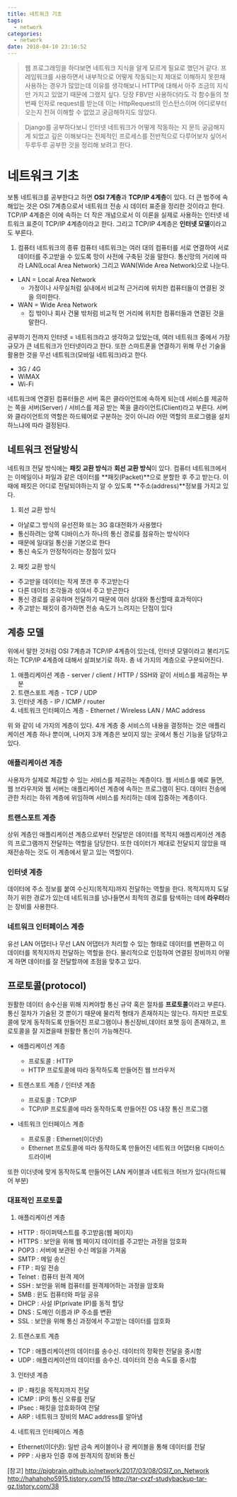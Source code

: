 ```yaml
---
title: 네트워크 기초
tags:
  - network
categories:
  - network
date: 2018-04-10 23:16:52
---
```


> 웹 프로그래밍을 하다보면 네트워크 지식을 알게 모르게 필요로 했던거 같다. 프레임워크를 사용하면서 내부적으로 어떻게 작동되는지 제대로 이해하지 못한채 사용하는 경우가 많았는데 이유를 생각해보니 HTTP에 대해서 아주 조금의 지식만 가지고 있었기 때문에 그랬지 싶다. 당장 FBV만 사용하더라도 각 함수들의 첫 번째 인자로 request를 받는데 이는 HttpRequest의 인스턴스이며 어디로부터 오는지 전혀 이해할 수 없었고 궁금해하지도 않았다. 

> Django를 공부하다보니 인터넷 네트워크가 어떻게 작동하는 지 문득 궁금해지게 되었고 깊은 이해보다는 전체적인 프로세스를 전반적으로 다루어보자 싶어서 두루두루 공부한 것을 정리해 보려고 한다.

# 네트워크 기초
보통 네트워크를 공부한다고 하면 **OSI 7계층**과 **TCP/IP 4계층**이 있다. 더 큰 범주에 속해있는 것은 OSI 7계층으로서 네트워크 전송 시 데이터 표준을 정리한 것이라고 한다. TCP/IP 4계층은 이에 속하는 더 작은 개념으로서 이 이론을 실제로 사용하는 인터넷 네트워크 표준이 TCP/IP 4계층이라고 한다. 그리고 TCP/IP 4계층은 **인터넷 모델**이라고도 부른다.

1. 컴퓨터 네트워크의 종류
컴퓨터 네트워크는 여러 대의 컴퓨터를 서로 연결하여 서로 데이터를 주고받을 수 있도록 망이 사전에 구축된 것을 말한다. 통신망의 거리에 따라 LAN(Local Area Network) 그리고 WAN(Wide Area Network)으로 나눈다. 
  * LAN = Local Area Network
    * 가정이나 사무실처럼 실내에서 비교적 근거리에 위치한 컴퓨터들이 연결된 것을 의미한다.
  * WAN = Wide Area Network
    * 집 밖이나 회사 건물 밖처럼 비교적 먼 거리에 위치한 컴퓨터들과 연결된 것을 말한다.

공부하기 전까지 인터넷 = 네트워크라고 생각하고 있었는데, 여러 네트워크 중에서 가장 규모가 큰 네트워크가 인터넷이라고 한다. 또한 스마트폰을 연결하기 위해 무선 기술을 활용한 것을 무선 네트워크(모바일 네트워크)라고 한다.
  * 3G / 4G 
  * WiMAX
  * Wi-Fi

네트워크에 연결된 컴퓨터들은 서버 혹은 클라이언트에 속하게 되는데 서비스를 제공하는 쪽을 서버(Server) / 서비스를 제공 받는 쪽을 클라이언트(Client)라고 부른다. 서버와 클라이언트의 역할은 하드웨어로 구분하는 것이 아니라 어떤 역할의 프로그램을 설치하느냐에 따라 결정된다.

## 네트워크 전달방식
네트워크 전달 방식에는 **패킷 교환 방식**과 **회선 교환 방식**이 있다. 컴퓨터 네트워크에서는 이메일이나 파일과 같은 데이터를 **패킷(Packet)**으로 분할한 후 주고 받는다. 이때에 패킷은 어디로 전달되야하는지 알 수 있도록 **주소(address)**정보를 가지고 있다.
1. 회선 교환 방식
  * 아날로그 방식의 유선전화 또는 3G 휴대전화가 사용했다
  * 통신하려는 양쪽 디바이스가 하나의 통신 경로를 점유하는 방식이다
  * 때문에 일대일 통신을 기본으로 한다
  * 통신 속도가 안정적이라는 장점이 있다

2. 패킷 교환 방식
  * 주고받을 데이터는 작게 쪼갠 후 주고받는다
  * 다른 데이터 조각들과 섞여서 주고 받곤한다
  * 통신 경로를 공유하며 전달하기 때문에 여러 상대와 통신할때 효과적이다
  * 주고받는 패킷이 증가하면 전송 속도가 느려지는 단점이 있다


## 계층 모델
위에서 말한 것처럼 OSI 7계층과 TCP/IP 4계층이 있는데, 인터넷 모델이라고 불리기도하는 TCP/IP 4계층에 대해서 살펴보기로 하자. 총 네 가지의 계층으로 구분되어진다.
1. 애플리케이션 계층 -  server / client / HTTP / SSH와 같이 서비스를 제공하는 부분
2. 트랜스포트 계층 - TCP / UDP
3. 인터넷 계층 - IP / ICMP / router
4. 네트워크 인터페이스 계층 - Ethernet / Wireless LAN / MAC address

위 와 같이 네 가지의 계층이 있다. 4개 계층 중 서비스의 내용을 결정하는 것은 애플리케이션 계층 하나 뿐이며, 나머지 3개 계층은 보이지 않는 곳에서 통신 기능을 담당하고 있다. 

### 애플리케이션 계층
사용자가 실제로 체감할 수 있는 서비스를 제공하는 계층이다. 웹 서비스를 예로 들면, 웹 브라우저와 웹 서버는 애플리케이션 계층에 속하는 프로그램이 된다. 데이터 전송에 관한 처리는 하위 계층에 위임하며 서비스를 처리하는 데에 집중하는 계층이다. 

### 트랜스포트 계층
상위 계층인 애플리케이션 계층으로부터 전달받은 데이터를 목적지 애플리케이션 계층의 프로그램까지 전달하는 역할을 담당한다. 또한 데이터가 제대로 전달되지 않았을 때 재전송하는 것도 이 계층에서 맡고 있는 역할이다.

### 인터넷 계층
데이터에 주소 정보를 붙여 수신지(목적지)까지 전달하는 역할을 한다. 목적지까지 도달하기 위한 경로가 있는데 네트워크를 넘나들면서 최적의 경로를 탐색하는 데에 **라우터**라는 장비를 사용한다. 

### 네트워크 인터페이스 계층
유선 LAN 어댑터나 무선 LAN 어댑터가 처리할 수 있는 형태로 데이터를 변환하고 이 데이터를 목적지까지 전달하는 역할을 한다. 물리적으로 인접하여 연결된 장비까지 어떻게 하면 데이터를 잘 전달할까에 초점을 맞추고 있다. 


## 프로토콜(protocol)
원활한 데이터 송수신을 위해 지켜야할 통신 규약 혹은 절차를 **프로토콜**이라고 부른다. 통신 절차가 기술된 것 뿐이기 때문에 물리적 형태가 존재하지는 않는다. 하지만 프로토콜에 맞게 동작하도록 만들어진 프로그램이나 통신장비,데이터 포멧 등이 존재하고, 프로토콜을 잘 지켰을때 원활한 통신이 가능해진다.

* 애플리케이션 계층
  * 프로토콜 : HTTP
  * HTTP 프로토콜에 따라 동작하도록 만들어진 웹 브라우저

* 트랜스포트 계층 / 인터넷 계층
  * 프로토콜 : TCP/IP
  * TCP/IP 프로토콜에 따라 동작하도록 만들어진 OS 내장 통신 프로그램

* 네트워크 인터페이스 계층
  * 프로토콜 : Ethernet(이더넷)
  * Ethernet 프로토콜에 따라 동작하도록 만들어진 네트워크 어댑터용 디바이스 드라이버

또한 이더넷에 맞게 동작하도록 만들어진 LAN 케이블과 네트워크 허브가 있다(하드웨어 부분)

### 대표적인 프로토콜
1. 애플리케이션 계층
  * HTTP : 하이퍼텍스트를 주고받음(웹 페이지)
  * HTTPS : 보안을 위해 웹 페이지 데이터를 주고받는 과정을 암호화
  * POP3 : 서버에 보관된 수신 메일을 가져옴
  * SMTP : 메일 송신
  * FTP : 파일 전송
  * Telnet : 컴퓨터 원격 제어
  * SSH : 보안을 위해 컴퓨터를 원격제어하는 과정을 암호화
  * SMB : 윈도 컴퓨터와 파일 공유
  * DHCP : 사설 IP(private IP)를 동적 할당
  * DNS : 도메인 이름과 IP 주소를 변환
  * SSL : 보안을 위해 통신 과정에서 주고받는 데이터를 암호화
2. 트랜스포트 계층
  * TCP : 애플리케이션의 데이터를 송수신. 데이터의 정확한 전달을 중시함
  * UDP : 애플리케이션의 데이터를 송수신. 데이터의 전송 속도를 중시함
3. 인터넷 계층
  * IP : 패킷을 목적지까지 전달
  * ICMP : IP의 통신 오류를 전달
  * IPsec : 패킷을 암호화하여 전달
  * ARP : 네트워크 장비의 MAC address를 알아냄
4. 네트워크 인터페이스 계층
  * Ethernet(이더넷): 일반 금속 케이블이나 광 케이블을 통해 데이터를 전달
  * PPP : 사용자 인증 후에 원격지의 장비와 통신


[참고]
http://pigbrain.github.io/network/2017/03/08/OSI7_on_Network
http://hahahoho5915.tistory.com/15
http://tar-cvzf-studybackup-tar-gz.tistory.com/38
